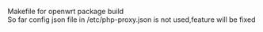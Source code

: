 Makefile for openwrt package build   
So far config json file in /etc/php-proxy.json is not used,feature will be fixed 
